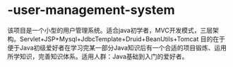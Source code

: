 # -user-management-system
该项目是一个小型的用户管理系统。适合java初学者，MVC开发模式，三层架构。Servlet+JSP+Mysql+JdbcTemplate+Druid+BeanUtils+Tomcat  目的在于便于Java初级爱好者在学习完某一部分Java知识后有一个合适的项目锻炼、运用所学知识，完善知识体系。适用人群：Java基础到入门的爱好者。
